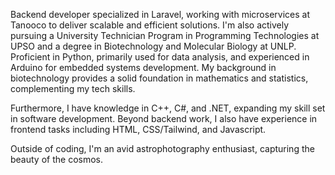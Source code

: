 Backend developer specialized in Laravel, working with microservices at Tanooco to deliver scalable and efficient solutions. I'm also actively pursuing a University Technician Program in Programming Technologies at UPSO and a degree in Biotechnology and Molecular Biology at UNLP. Proficient in Python, primarily used for data analysis, and experienced in Arduino for embedded systems development. My background in biotechnology provides a solid foundation in mathematics and statistics, complementing my tech skills.

Furthermore, I have knowledge in C++, C#, and .NET, expanding my skill set in software development. Beyond backend work, I also have experience in frontend tasks including HTML, CSS/Tailwind, and Javascript.

Outside of coding, I'm an avid astrophotography enthusiast, capturing the beauty of the cosmos.
